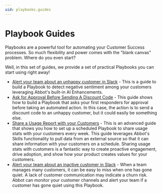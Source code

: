 ```yaml
---
uid: playbooks.guides
---
```


# Playbook Guides

Playbooks are a powerful tool for automating your Customer Success processes. So much flexibility and power comes with the "blank canvas" problem. Where do you even start?

Well, in this set of guides, we provide a set of practical Playbooks you can start using right away!

* [Alert your team about an unhappy customer in Slack](xref:playbooks.guides.alert-unhappy) - This is a guide to build a Playbook to detect negative sentiment among your customers leveraging Abbot's built-in AI Enhancements.
* [Ask for Approval Before Sending A Discount Code](xref:playbooks.guides.approval-workflow) - This guide shows how to build a Playbook that asks your first responders for approval before taking an automated action. In this case, the action is to send a discount code to an unhappy customer, but it could easily be something else.
* [Share a Usage Report with your Customers](xref:playbooks.guides.sharing-usage-report) - This is an advanced guide that shows you how to set up a scheduled Playbook to share usage stats with your customers every week. This guide leverages Abbot's Skills functionality to pull data from an external source so that it can share information with your customers on a schedule. Sharing usage stats with customers is a fantastic way to create proactive engagement, drive adoption, and show how your product creates values for your customers.
* [Alert your team about an inactive customer in Slack](xref:playbooks.guides.customer-inactivity-alert) - When a team manages many customers, it can be easy to miss when one has gone quiet. A lack of customer communication may indicate a churn risk. Abbot can monitor your customer channels and alert your team if a customer has gone quiet using this Playbook.

